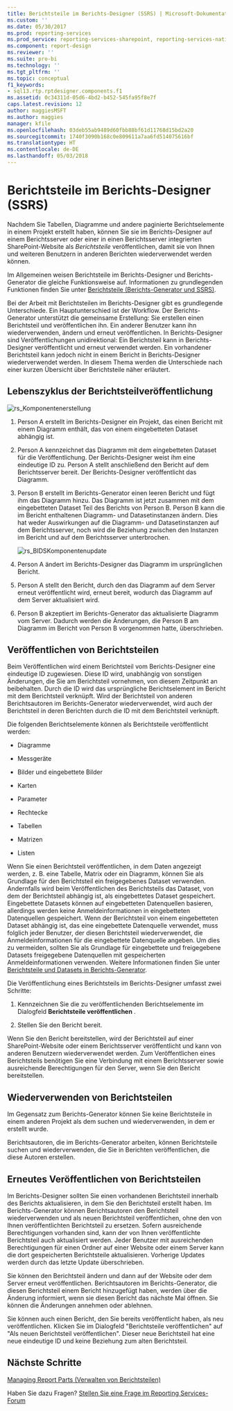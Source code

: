 ```yaml
---
title: Berichtsteile im Berichts-Designer (SSRS) | Microsoft-Dokumentation
ms.custom: ''
ms.date: 05/30/2017
ms.prod: reporting-services
ms.prod_service: reporting-services-sharepoint, reporting-services-native
ms.component: report-design
ms.reviewer: ''
ms.suite: pro-bi
ms.technology: ''
ms.tgt_pltfrm: ''
ms.topic: conceptual
f1_keywords:
- sql13.rtp.rptdesigner.components.f1
ms.assetid: 0c34311d-05d6-4bd2-b452-545fa95f8e7f
caps.latest.revision: 12
author: maggiesMSFT
ms.author: maggies
manager: kfile
ms.openlocfilehash: 03deb55ab9489d60fbb88bf61d11768d15bd2a20
ms.sourcegitcommit: 1740f3090b168c0e809611a7aa6fd514075616bf
ms.translationtype: HT
ms.contentlocale: de-DE
ms.lasthandoff: 05/03/2018
---
```

# <a name="report-parts-in-report-designer-ssrs"></a>Berichtsteile im Berichts-Designer (SSRS)

  Nachdem Sie Tabellen, Diagramme und andere paginierte Berichtselemente in einem Projekt erstellt haben, können Sie sie im Berichts-Designer auf einem Berichtsserver oder einer in einen Berichtsserver integrierten SharePoint-Website als *Berichtsteile* veröffentlichen, damit sie von Ihnen und weiteren Benutzern in anderen Berichten wiederverwendet werden können.  
  
 Im Allgemeinen weisen Berichtsteile im Berichts-Designer und Berichts-Generator die gleiche Funktionsweise auf. Informationen zu grundlegenden Funktionen finden Sie unter [Berichtsteile (Berichts-Generator und SSRS)](../../reporting-services/report-design/report-parts-report-builder-and-ssrs.md).  
  
 Bei der Arbeit mit Berichtsteilen im Berichts-Designer gibt es grundlegende Unterschiede. Ein Hauptunterschied ist der Workflow. Der Berichts-Generator unterstützt die gemeinsame Erstellung: Sie erstellen einen Berichtsteil und veröffentlichen ihn. Ein anderer Benutzer kann ihn wiederverwenden, ändern und erneut veröffentlichen. In Berichts-Designer sind Veröffentlichungen unidirektional: Ein Berichtsteil kann in Berichts-Designer veröffentlicht und erneut verwendet werden. Ein vorhandener Berichtsteil kann jedoch nicht in einem Bericht in Berichts-Designer wiederverwendet werden. In diesem Thema werden die Unterschiede nach einer kurzen Übersicht über Berichtsteile näher erläutert.  
  
##  <a name="ComponentWorkflow"></a> Lebenszyklus der Berichtsteilveröffentlichung  
 ![rs_Komponentenerstellung](../../reporting-services/report-design/media/rs-componentcreation.gif "rs_ComponentCreation")  
  
1.  Person A erstellt im Berichts-Designer ein Projekt, das einen Bericht mit einem Diagramm enthält, das von einem eingebetteten Dataset abhängig ist.  
  
2.  Person A kennzeichnet das Diagramm mit dem eingebetteten Dataset für die Veröffentlichung. Der Berichts-Designer weist ihm eine eindeutige ID zu. Person A stellt anschließend den Bericht auf dem Berichtsserver bereit. Der Berichts-Designer veröffentlicht das Diagramm.  
  
3.  Person B erstellt im Berichts-Generator einen leeren Bericht und fügt ihm das Diagramm hinzu. Das Diagramm ist jetzt zusammen mit dem eingebetteten Dataset Teil des Berichts von Person B. Person B kann die im Bericht enthaltenen Diagramm- und Datasetinstanzen ändern. Dies hat weder Auswirkungen auf die Diagramm- und Datasetinstanzen auf dem Berichtsserver, noch wird die Beziehung zwischen den Instanzen im Bericht und auf dem Berichtsserver unterbrochen.  
  
     ![rs_BIDSKomponentenupdate](../../reporting-services/report-design/media/rs-bidscomponentupdate.gif "rs_BIDScomponentupdate")  
  
4.  Person A ändert im Berichts-Designer das Diagramm im ursprünglichen Bericht.  
  
5.  Person A stellt den Bericht, durch den das Diagramm auf dem Server erneut veröffentlicht wird, erneut bereit, wodurch das Diagramm auf dem Server aktualisiert wird.  
  
6.  Person B akzeptiert im Berichts-Generator das aktualisierte Diagramm vom Server. Dadurch werden die Änderungen, die Person B am Diagramm im Bericht von Person B vorgenommen hatte, überschrieben.  
  
##  <a name="PublishingComponents"></a> Veröffentlichen von Berichtsteilen  
 Beim Veröffentlichen wird einem Berichtsteil vom Berichts-Designer eine eindeutige ID zugewiesen. Diese ID wird, unabhängig von sonstigen Änderungen, die Sie am Berichtsteil vornehmen, von diesem Zeitpunkt an beibehalten. Durch die ID wird das ursprüngliche Berichtselement im Bericht mit dem Berichtsteil verknüpft. Wird der Berichtsteil von anderen Berichtsautoren im Berichts-Generator wiederverwendet, wird auch der Berichtsteil in deren Berichten durch die ID mit dem Berichtsteil verknüpft.  
  
 Die folgenden Berichtselemente können als Berichtsteile veröffentlicht werden:  
  
-   Diagramme  
  
-   Messgeräte  
  
-   Bilder und eingebettete Bilder  
  
-   Karten  
  
-   Parameter  
  
-   Rechtecke  
  
-   Tabellen  
  
-   Matrizen  
  
-   Listen  
  
 Wenn Sie einen Berichtsteil veröffentlichen, in dem Daten angezeigt werden, z. B. eine Tabelle, Matrix oder ein Diagramm, können Sie als Grundlage für den Berichtsteil ein freigegebenes Dataset verwenden. Andernfalls wird beim Veröffentlichen des Berichtsteils das Dataset, von dem der Berichtsteil abhängig ist, als eingebettetes Dataset gespeichert. Eingebettete Datasets können auf eingebetteten Datenquellen basieren, allerdings werden keine Anmeldeinformationen in eingebetteten Datenquellen gespeichert. Wenn der Berichtsteil von einem eingebetteten Dataset abhängig ist, das eine eingebettete Datenquelle verwendet, muss folglich jeder Benutzer, der diesen Berichtsteil wiederverwendet, die Anmeldeinformationen für die eingebettete Datenquelle angeben. Um dies zu vermeiden, sollten Sie als Grundlage für eingebettete und freigegebene Datasets freigegebene Datenquellen mit gespeicherten Anmeldeinformationen verwenden. Weitere Informationen finden Sie unter [Berichtsteile und Datasets in Berichts-Generator](../../reporting-services/report-data/report-parts-and-datasets-in-report-builder.md).  
  
 Die Veröffentlichung eines Berichtsteils im Berichts-Designer umfasst zwei Schritte:  
  
1.  Kennzeichnen Sie die zu veröffentlichenden Berichtselemente im Dialogfeld **Berichtsteile veröffentlichen** .  
  
2.  Stellen Sie den Bericht bereit.  
  
 Wenn Sie den Bericht bereitstellen, wird der Berichtsteil auf einer SharePoint-Website oder einem Berichtsserver veröffentlicht und kann von anderen Benutzern wiederverwendet werden. Zum Veröffentlichen eines Berichtsteils benötigen Sie eine Verbindung mit einem Berichtsserver sowie ausreichende Berechtigungen für den Server, wenn Sie den Bericht bereitstellen.  
  
  
##  <a name="SearchReuseComponents"></a> Wiederverwenden von Berichtsteilen  
 Im Gegensatz zum Berichts-Generator können Sie keine Berichtsteile in einem anderen Projekt als dem suchen und wiederverwenden, in dem er erstellt wurde.  
  
 Berichtsautoren, die im Berichts-Generator arbeiten, können Berichtsteile suchen und wiederverwenden, die Sie in Berichten veröffentlichen, die diese Autoren erstellen.  
  
##  <a name="RepublishingComponents"></a> Erneutes Veröffentlichen von Berichtsteilen  
 Im Berichts-Designer sollten Sie einen vorhandenen Berichtsteil innerhalb des Berichts aktualisieren, in dem Sie den Berichtsteil erstellt haben. Im Berichts-Generator können Berichtsautoren den Berichtsteil wiederverwenden und als neuen Berichtsteil veröffentlichen, ohne den von Ihnen veröffentlichten Berichtsteil zu ersetzen. Sofern ausreichende Berechtigungen vorhanden sind, kann der von Ihnen veröffentlichte Berichtsteil auch aktualisiert werden. Jeder Benutzer mit ausreichenden Berechtigungen für einen Ordner auf einer Website oder einem Server kann die dort gespeicherten Berichtsteile aktualisieren. Vorherige Updates werden durch das letzte Update überschrieben.  
  
 Sie können den Berichtsteil ändern und dann auf der Website oder dem Server erneut veröffentlichen. Berichtsautoren im Berichts-Generator, die diesen Berichtsteil einem Bericht hinzugefügt haben, werden über die Änderung informiert, wenn sie diesen Bericht das nächste Mal öffnen. Sie können die Änderungen annehmen oder ablehnen.  
  
 Sie können auch einen Bericht, den Sie bereits veröffentlicht haben, als neu veröffentlichen. Klicken Sie im Dialogfeld "Berichtsteile veröffentlichen" auf "Als neuen Berichtsteil veröffentlichen". Dieser neue Berichtsteil hat eine neue eindeutige ID und keine Beziehung zum alten Berichtsteil.  

## <a name="next-steps"></a>Nächste Schritte

[Managing Report Parts (Verwalten von Berichtsteilen)](../../reporting-services/report-design/managing-report-parts.md)  

Haben Sie dazu Fragen? [Stellen Sie eine Frage im Reporting Services-Forum](http://go.microsoft.com/fwlink/?LinkId=620231)

